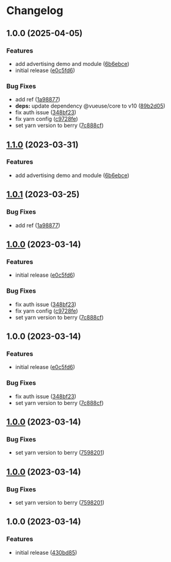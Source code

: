 # Changelog

## 1.0.0 (2025-04-05)


### Features

* add advertising demo and module ([6b6ebce](https://github.com/storipress/vue-advertising/commit/6b6ebcefd52d970451452673a8e5b5ffb445a478))
* initial release ([e0c5fd6](https://github.com/storipress/vue-advertising/commit/e0c5fd6703a222b31661c74780cabd1932804f63))


### Bug Fixes

* add ref ([1a98877](https://github.com/storipress/vue-advertising/commit/1a988773a7a2221a9935008f5d74ecabf98a166b))
* **deps:** update dependency @vueuse/core to v10 ([89b2d05](https://github.com/storipress/vue-advertising/commit/89b2d059d171d40b15cbb1552a8ec8c2ae8af0e4))
* fix auth issue ([348bf23](https://github.com/storipress/vue-advertising/commit/348bf23decc2f8f17cb792643100e8a42a8528ae))
* fix yarn config ([c9728fe](https://github.com/storipress/vue-advertising/commit/c9728fe3adb81b8457d69abedaa82613aaed9587))
* set yarn version to berry ([7c888cf](https://github.com/storipress/vue-advertising/commit/7c888cf813da294133eeae734757a3d34b2820d9))

## [1.1.0](https://github.com/storipress/vue-advertising/compare/v1.0.1...v1.1.0) (2023-03-31)


### Features

* add advertising demo and module ([6b6ebce](https://github.com/storipress/vue-advertising/commit/6b6ebcefd52d970451452673a8e5b5ffb445a478))

## [1.0.1](https://github.com/storipress/vue-advertising/compare/v1.0.0...v1.0.1) (2023-03-25)


### Bug Fixes

* add ref ([1a98877](https://github.com/storipress/vue-advertising/commit/1a988773a7a2221a9935008f5d74ecabf98a166b))

## [1.0.0](https://github.com/storipress/vue-advertising/compare/v1.0.0...v1.0.0) (2023-03-14)


### Features

* initial release ([e0c5fd6](https://github.com/storipress/vue-advertising/commit/e0c5fd6703a222b31661c74780cabd1932804f63))


### Bug Fixes

* fix auth issue ([348bf23](https://github.com/storipress/vue-advertising/commit/348bf23decc2f8f17cb792643100e8a42a8528ae))
* fix yarn config ([c9728fe](https://github.com/storipress/vue-advertising/commit/c9728fe3adb81b8457d69abedaa82613aaed9587))
* set yarn version to berry ([7c888cf](https://github.com/storipress/vue-advertising/commit/7c888cf813da294133eeae734757a3d34b2820d9))

## 1.0.0 (2023-03-14)


### Features

* initial release ([e0c5fd6](https://github.com/storipress/vue-advertising/commit/e0c5fd6703a222b31661c74780cabd1932804f63))


### Bug Fixes

* fix auth issue ([348bf23](https://github.com/storipress/vue-advertising/commit/348bf23decc2f8f17cb792643100e8a42a8528ae))
* set yarn version to berry ([7c888cf](https://github.com/storipress/vue-advertising/commit/7c888cf813da294133eeae734757a3d34b2820d9))

## [1.0.0](https://github.com/storipress/vue-advertising/compare/v1.0.0...v1.0.0) (2023-03-14)


### Bug Fixes

* set yarn version to berry ([7598201](https://github.com/storipress/vue-advertising/commit/75982016c9a8ce7696ba2b60e09c47caac5d9c02))

## [1.0.0](https://github.com/storipress/vue-advertising/compare/v1.0.0...v1.0.0) (2023-03-14)

### Bug Fixes

- set yarn version to berry ([7598201](https://github.com/storipress/vue-advertising/commit/75982016c9a8ce7696ba2b60e09c47caac5d9c02))

## 1.0.0 (2023-03-14)

### Features

- initial release ([430bd85](https://github.com/storipress/vue-advertising/commit/430bd85860ecc5bda8766cc374903b39eb7ca724))
